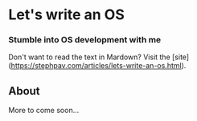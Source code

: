 # Let's write an OS
### Stumble into OS development with me
Don't want to read the text in Mardown? Visit the [site] (https://stephpav.com/articles/lets-write-an-os.html).

## About
More to come soon...
